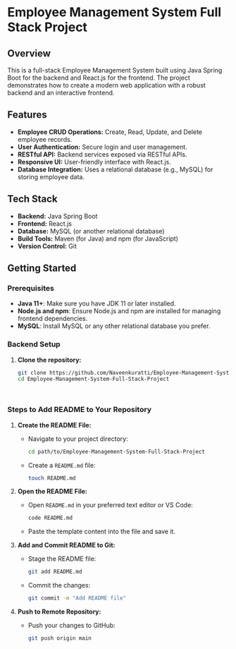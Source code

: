 # Employee Management System Full Stack Project

## Overview

This is a full-stack Employee Management System built using Java Spring Boot for the backend and React.js for the frontend. The project demonstrates how to create a modern web application with a robust backend and an interactive frontend.

## Features

- **Employee CRUD Operations:** Create, Read, Update, and Delete employee records.
- **User Authentication:** Secure login and user management.
- **RESTful API:** Backend services exposed via RESTful APIs.
- **Responsive UI:** User-friendly interface with React.js.
- **Database Integration:** Uses a relational database (e.g., MySQL) for storing employee data.

## Tech Stack

- **Backend:** Java Spring Boot
- **Frontend:** React.js
- **Database:** MySQL (or another relational database)
- **Build Tools:** Maven (for Java) and npm (for JavaScript)
- **Version Control:** Git

## Getting Started

### Prerequisites

- **Java 11+**: Make sure you have JDK 11 or later installed.
- **Node.js and npm**: Ensure Node.js and npm are installed for managing frontend dependencies.
- **MySQL**: Install MySQL or any other relational database you prefer.

### Backend Setup

1. **Clone the repository:**
   ```bash
   git clone https://github.com/Naveenkuratti/Employee-Management-System-Full-Stack-Project.git
   cd Employee-Management-System-Full-Stack-Project



   
### Steps to Add README to Your Repository

1. **Create the README File:**
   - Navigate to your project directory:
     ```bash
     cd path/to/Employee-Management-System-Full-Stack-Project
     ```
   - Create a `README.md` file:
     ```bash
     touch README.md
     ```

2. **Open the README File:**
   - Open `README.md` in your preferred text editor or VS Code:
     ```bash
     code README.md
     ```
   - Paste the template content into the file and save it.

3. **Add and Commit README to Git:**
   - Stage the README file:
     ```bash
     git add README.md
     ```
   - Commit the changes:
     ```bash
     git commit -m "Add README file"
     ```

4. **Push to Remote Repository:**
   - Push your changes to GitHub:
     ```bash
     git push origin main
     ```


